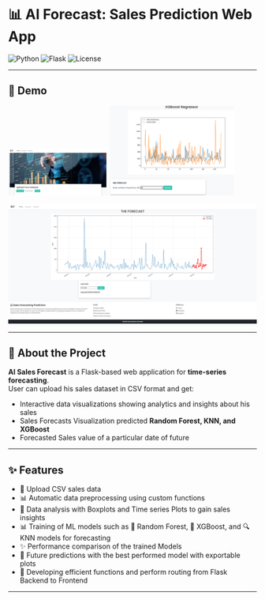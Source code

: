 # 📊 AI Forecast: Sales Prediction Web App

![Python](https://img.shields.io/badge/python-3.9-blue)
![Flask](https://img.shields.io/badge/flask-2.0-green)
![License](https://img.shields.io/badge/license-MIT-orange)

---

## 🎥 Demo
<p >
  <img src="https://github.com/talha-4302/Sales-forecasting-using-Machine-Learning-Algorithms/blob/main/assets/main_page_1.png" width="40%">
  <img src="https://github.com/talha-4302/Sales-forecasting-using-Machine-Learning-Algorithms/blob/main/assets/forecast_input.png" width="50%">

</p>

![License](https://github.com/talha-4302/Sales-forecasting-using-Machine-Learning-Algorithms/blob/main/assets/final_forecast.png)

---

## 📖 About the Project
**AI Sales Forecast** is a Flask-based web application for **time-series forecasting**.  
User can upload his sales dataset in CSV format and get:  
- Interactive data visualizations showing analytics and insights about his sales
- Sales Forecasts Visualization predicted **Random Forest, KNN, and XGBoost**  
- Forecasted Sales value of a particular date of future


---

## ✨ Features
- 📂 Upload CSV sales data  
- 📊 Automatic data preprocessing using custom functions
- 🔮 Data analysis with Boxplots and Time series Plots to gain sales insights  
- 📊 Training of ML models such as 🌲 Random Forest, 🤖 XGBoost, and 🔍 KNN models for forecasting
- ✨ Performance comparison of the trained Models
- 🔮 Future predictions with the best performed model with exportable plots
- 🔮 Developing efficient functions and perform routing from Flask Backend to Frontend

---




